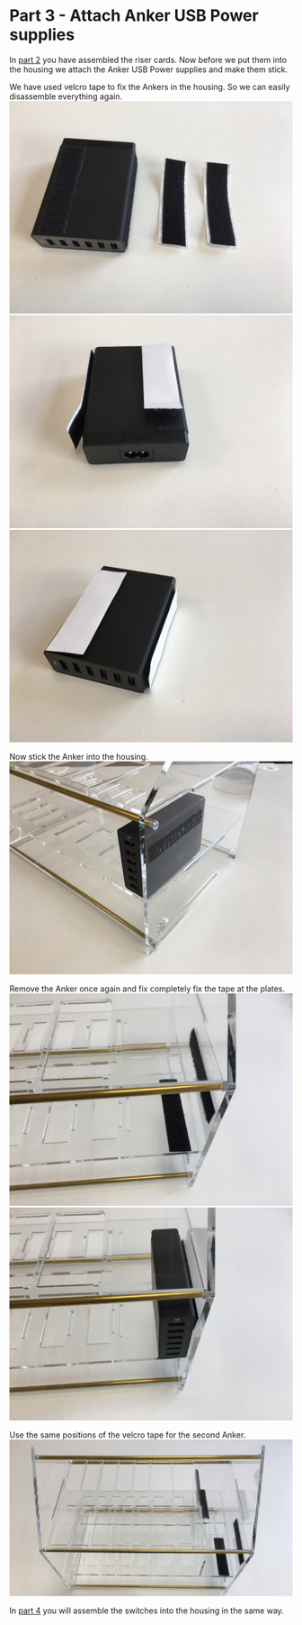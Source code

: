 # Part 3 - Attach Anker USB Power supplies

In [part 2](./RISERCARDS.md) you have assembled the riser cards. Now before we put them into the housing we attach the Anker USB Power supplies and make them stick.

We have used velcro tape to fix the Ankers in the housing. So we can easily disassemble everything again.
![](images/anker01.jpg)
![](images/anker02.jpg)
![](images/anker03.jpg)

Now stick the Anker into the housing.
![](images/anker04.jpg)

Remove the Anker once again and fix completely fix the tape at the plates.
![](images/anker05.jpg)
![](images/anker06.jpg)

Use the same positions of the velcro tape for the second Anker.
![](images/anker07.jpg)

In [part 4](./SWITCHES.md) you will assemble the switches into the housing in the same way.
